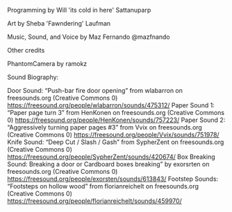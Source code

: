 Programming by Will 'its cold in here' Sattanuparp

Art by Sheba 'Fawndering' Laufman

Music, Sound, and Voice by Maz Fernando @mazfnando




Other credits

PhantomCamera by ramokz

Sound Biography:

Door Sound: “Push-bar fire door opening” from wlabarron on freesounds.org (Creative Commons 0)
    https://freesound.org/people/wlabarron/sounds/475312/
Paper Sound 1: “Paper page turn 3” from HenKonen on freesounds.org (Creative Commons 0)
    https://freesound.org/people/HenKonen/sounds/757223/
Paper Sound 2: “Aggressively turning paper pages #3” from Vvix on freesounds.org (Creative Commons 0)
    https://freesound.org/people/Vvix/sounds/751978/
Knife Sound: “Deep Cut / Slash / Gash” from SypherZent on freesounds.org (Creative Commons 0)
    https://freesound.org/people/SypherZent/sounds/420674/
Box Breaking Sound: Breaking a door or Cardboard boxes breaking” by exorsrten on freesounds.org (Creative Commons 0)
    https://freesound.org/people/exorsten/sounds/613843/
Footstep Sounds: “Footsteps on hollow wood” from florianreichelt on freesounds.org (Creative Commons 0)
    https://freesound.org/people/florianreichelt/sounds/459970/ 

